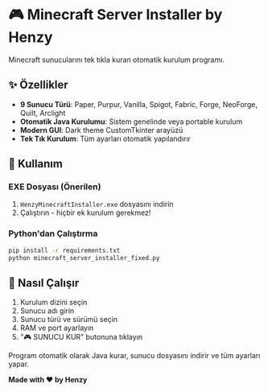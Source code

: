 # 🎮 Minecraft Server Installer by Henzy

Minecraft sunucularını tek tıkla kuran otomatik kurulum programı.

## ✨ Özellikler

- **9 Sunucu Türü**: Paper, Purpur, Vanilla, Spigot, Fabric, Forge, NeoForge, Quilt, Arclight
- **Otomatik Java Kurulumu**: Sistem genelinde veya portable kurulum
- **Modern GUI**: Dark theme CustomTkinter arayüzü
- **Tek Tık Kurulum**: Tüm ayarları otomatik yapılandırır

## 🚀 Kullanım

### EXE Dosyası (Önerilen)
1. `HenzyMinecraftInstaller.exe` dosyasını indirin
2. Çalıştırın - hiçbir ek kurulum gerekmez!

### Python'dan Çalıştırma
```bash
pip install -r requirements.txt
python minecraft_server_installer_fixed.py
```

## 🎯 Nasıl Çalışır

1. Kurulum dizini seçin
2. Sunucu adı girin
3. Sunucu türü ve sürümü seçin
4. RAM ve port ayarlayın
5. "🎮 SUNUCU KUR" butonuna tıklayın

Program otomatik olarak Java kurar, sunucu dosyasını indirir ve tüm ayarları yapar.


**Made with ❤️ by Henzy**
